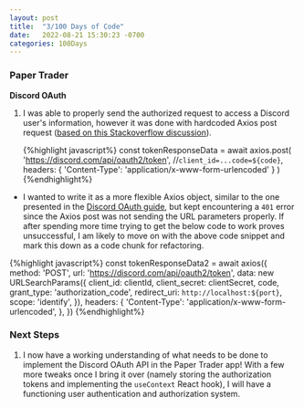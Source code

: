 ```yaml
---
layout: post
title:  "3/100 Days of Code"
date:   2022-08-21 15:30:23 -0700
categories: 100Days
---
```


### Paper Trader
**Discord OAuth**
1. I was able to properly send the authorized request to access a Discord user's information, however it was done with hardcoded Axios post request ([based on this Stackoverflow discussion](https://stackoverflow.com/questions/55391068/discord-oauth2-receiving-invalid-client-error)).

    {%highlight javascript%}
    const tokenResponseData = await axios.post(
                    'https://discord.com/api/oauth2/token',
                    //`client_id=...code=${code}`,
                    headers: {
                    'Content-Type': 'application/x-www-form-urlencoded'
                    }
                )
    {%endhighlight%}

- I wanted to write it as a more flexible Axios object, similar to the one presented in the [Discord OAuth guide](https://discordjs.guide/oauth2/#a-quick-example), but kept encountering a `401` error since the Axios post was not sending the URL parameters properly. If after spending more time trying to get the below code to work proves unsuccessful, I am likely to move on with the above code snippet and mark this down as a code chunk for refactoring.

{%highlight javascript%}
 const tokenResponseData2 = await axios({
        method: 'POST',
        url: 'https://discord.com/api/oauth2/token',
        data: new URLSearchParams({
            client_id: clientId,
            client_secret: clientSecret,
            code,
            grant_type: 'authorization_code',
            redirect_uri: `http://localhost:${port}`,
            scope: 'identify',
        }),
        headers: {
            'Content-Type': 'application/x-www-form-urlencoded',
        },
    })
{%endhighlight%}


### Next Steps
1. I now have a working understanding of what needs to be done to implement the Discord OAuth API in the Paper Trader app! With a few more tweaks once I bring it over (namely storing the authorization tokens and implementing the `useContext` React hook), I will have a functioning user authentication and authorization system.
